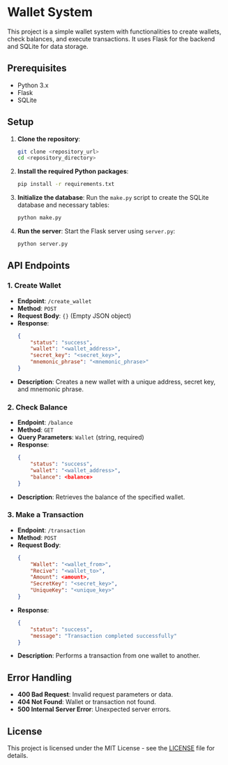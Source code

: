 # Wallet System

This project is a simple wallet system with functionalities to create wallets, check balances, and execute transactions. It uses Flask for the backend and SQLite for data storage.

## Prerequisites

- Python 3.x
- Flask
- SQLite

## Setup

1. **Clone the repository**:
    ```bash
    git clone <repository_url>
    cd <repository_directory>
    ```

2. **Install the required Python packages**:
    ```bash
    pip install -r requirements.txt
    ```

3. **Initialize the database**:
    Run the `make.py` script to create the SQLite database and necessary tables:
    ```bash
    python make.py
    ```

4. **Run the server**:
    Start the Flask server using `server.py`:
    ```bash
    python server.py
    ```

## API Endpoints

### 1. Create Wallet

- **Endpoint**: `/create_wallet`
- **Method**: `POST`
- **Request Body**: `{}` (Empty JSON object)
- **Response**:
    ```json
    {
        "status": "success",
        "wallet": "<wallet_address>",
        "secret_key": "<secret_key>",
        "mnemonic_phrase": "<mnemonic_phrase>"
    }
    ```
- **Description**: Creates a new wallet with a unique address, secret key, and mnemonic phrase.

### 2. Check Balance

- **Endpoint**: `/balance`
- **Method**: `GET`
- **Query Parameters**: `Wallet` (string, required)
- **Response**:
    ```json
    {
        "status": "success",
        "wallet": "<wallet_address>",
        "balance": <balance>
    }
    ```
- **Description**: Retrieves the balance of the specified wallet.

### 3. Make a Transaction

- **Endpoint**: `/transaction`
- **Method**: `POST`
- **Request Body**:
    ```json
    {
        "Wallet": "<wallet_from>",
        "Recive": "<wallet_to>",
        "Amount": <amount>,
        "SecretKey": "<secret_key>",
        "UniqueKey": "<unique_key>"
    }
    ```
- **Response**:
    ```json
    {
        "status": "success",
        "message": "Transaction completed successfully"
    }
    ```
- **Description**: Performs a transaction from one wallet to another.

## Error Handling

- **400 Bad Request**: Invalid request parameters or data.
- **404 Not Found**: Wallet or transaction not found.
- **500 Internal Server Error**: Unexpected server errors.

## License

This project is licensed under the MIT License - see the [LICENSE](LICENSE) file for details.
